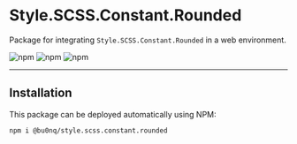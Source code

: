 # Style.SCSS.Constant.Rounded

Package for integrating `Style.SCSS.Constant.Rounded` in a web environment.

![npm](https://img.shields.io/npm/v/@bu0nq/style.scss.constant.rounded?style=for-the-badge)
![npm](https://img.shields.io/npm/dm/@bu0nq/style.scss.constant.rounded?style=for-the-badge)
![npm](https://img.shields.io/npm/dt/@bu0nq/style.scss.constant.rounded?style=for-the-badge)
___

## Installation

This package can be deployed automatically using NPM:

```
npm i @bu0nq/style.scss.constant.rounded
```

